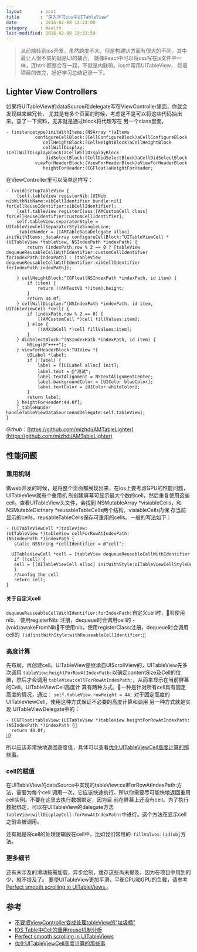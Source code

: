 ```yaml
---
layout       : post
title        : "深入学习ios中UITableView"
date         : 2016-02-08 14:24:00
category     : Wealth
last-modified: 2016-02-08 19:33:59
---
```


>从前端转到ios开发，虽然跨度不大，但是构建UI方面有很大的不同，其中最让人很不爽的就是UI的耦合，
就像React中可以将css写在js文件中一样，连html都整合在一起，不就是内联嘛。ios中常用UITableView，
趁着项目的做完，好好学习总结记录一下。

## Lighter View Controllers

如果将UITableView的dataSource和delegate写在ViewController里面，你就会发现越来越冗长，
尤其是有多个页面的时候，考虑是不是可以将这些代码抽出来。查了一下资料，无非就是通过block将代理写在
另一个class里面。

```
- (instancetype)initWithItems:(NSArray *)aItems
           configureCellBlock:(CellConfigureBlock)aCellConfigureBlock
              cellHeightBlock:(CellHeightBlock)aCellHeightBlock
              cellWillDisplay:(CellWillDisplayBlock)aCellWillDisplayBlock
               didSelectBlock:(CellDidSelectBlock)aCellDidSelectBlock
           viewForHeaderBlock:(ViewForHeaderBlock)aViewForHeaderBlock
              heightForHeader:(CGFloat)aHeightForHeader;
```

在ViewController里可以简单这样写：

```
- (void)setupTableView {
    [self.tableView registerNib:[UINib nibWithNibName:xibCellIdentifier bundle:nil] forCellReuseIdentifier:xibCellIdentifier];
    [self.tableView registerClass:[AMCustomCell class] forCellReuseIdentifier:customCellIdentifier];
    self.tableView.separatorStyle = UITableViewCellSeparatorStyleSingleLine;
    _tableHander = [[AMTableDataDelegate alloc] initWithItems:_dataArray configureCellBlock:^UITableViewCell *(UITableView *tableView, NSIndexPath *indexPath) {
        return (indexPath.row % 2 == 0 ? [tableView dequeueReusableCellWithIdentifier:customCellIdentifier forIndexPath:indexPath] : [tableView dequeueReusableCellWithIdentifier:xibCellIdentifier forIndexPath:indexPath]);

    } cellHeightBlock:^CGFloat(NSIndexPath *indexPath, id item) {
        if (item) {
            return ((AMTestVO *)item).height;
        }
        return 44.0f;
    } cellWillDisplay:^(NSIndexPath *indexPath, id item, UITableViewCell *cell) {
        if (indexPath.row % 2 == 0) {
            [(AMCustomCell *)cell fillValues:item];
        } else {
            [(AMXibCell *)cell fillValues:item];
        }
    } didSelectBlock:^(NSIndexPath *indexPath, id item) {
        NSLog(@"++++");
    } viewForHeaderBlock:^UIView *{
        UILabel *label;
        if (!label) {
            label = [[UILabel alloc] init];
            label.text = @"测试";
            label.textAlignment = NSTextAlignmentCenter;
            label.backgroundColor = [UIColor blueColor];
            label.textColor = [UIColor whiteColor];
        }
        return label;
    } heightForHeader:44.0f];
    [_tableHander handleTableViewDataSourceAndDelegate:self.tableView];
}
```

*Github*：[https://github.com/mizhdi/AMTableLighter](https://github.com/mizhdi/AMTableLighter)

## 性能问题

### 重用机制

做web开发的时候，是将整个页面都展现出来，在ios上要考虑GPU的性能问题，UITableView就有个重用机
制创建屏幕可显示最大个数的cell，然后重复使用这些cell。查看UITableView头文件，会找到
NSMutableArray \*visiableCells，和NSMutableDictnery   \*reusableTableCells两个结构。visiableCells内保
存当前显示的cells，reusableTableCells保存可重用的cells。一般的写法如下：

```
- (UITableViewCell *)tableView:(UITableView *)tableView cellForRowAtIndexPath:(NSIndexPath *)indexPath {  
   static NSString *cellIdentifier = @"cell";  
   UITableViewCell *cell = [tableView dequeueReusableCellWithIdentifier:cellIdentifier];  
   if (!cell) {  
   cell = [[UITableViewCell alloc] initWithStyle:UITableViewCellStyleDefault reuseIdentifier:cellIdentifier];  
   }  
   //config the cell  
   return cell;  
}
```

#### 关于自定义cell

`dequeueReuseableCellWithIdentifier:forIndexPath:`自定义cell时，若使用nib，
使用registerNib: 注册，dequeue时会调用cell的 -(void)awakeFromNib不使用nib，使用registerClass:注册，dequeue时会调用 cell的` (id)initWithStyle:withReuseableCellIdentifier:`

### 高度计算

先布局，再创建cell。UITableView是继承自UIScrollView的，UITableView先多次调用
`tableView:heightForRowAtIndexPath:`以确定contentSize及Cell的位置，然后才会调用
`tableView:cellForRowAtIndexPath:`，从而来显示在当前屏幕的Cell。UITableViewCell高度计
算有两种方式。一种是针对所有cell具有固定高度的情况，通过：
`self.tableView.rowHeight = 44;`
对于固定高度的UITableViewCell，使用这种方式保证不必要的高度计算和调用
另一种方式就是实现 UITableViewDelegate中的：

```
- (CGFloat)tableView:(UITableView *)tableView heightForRowAtIndexPath:(NSIndexPath *)indexPath {    
  return 44.0f;
}
```

所以应该非常快地返回高度值，具体可以查看[优化UITableViewCell高度计算的那些事](http://blog.sunnyxx.com/2015/05/17/cell-height-calculation/)。

### cell的赋值

在UITableView的dataSource中实现的tableView:cellForRowAtIndexPath:方法，需要为每个cell
调用一次，它应该快速执行。所以你需要尽可能快地返回重用cell实例。不要在这里去执行数据绑定，因为目
前在屏幕上还没有cell。为了执行数据绑定，可以在UITableView的delegate方法
`tableView:willDisplayCell:forRowAtIndexPath:`中进行。这个方法在显示cell之前会被调用。

还有就是将cell的处理逻辑放在cell中，比如我们常用的`-fillValues:(id)obj`方法。

### 更多细节

还有未涉及的滑动按需加载，异步绘制，缓存这些尚未提及，因为在项目中用到的少，就不提及了。
要使UITableView更加平滑，平衡CPU和GPU的负载，请参考[Perfect smooth scrolling in UITableViews ](http://southpeak.github.io/blog/2015/12/20/perfect-smooth-scrolling-in-uitableviews)。


## 参考
- [不要把ViewController变成处理tableView的"垃圾桶"](http://www.jianshu.com/p/1e53f09d0f21)
- [IOS Table中Cell的重用reuse机制分析](http://blog.csdn.net/omegayy/article/details/7356823)
- [Perfect smooth scrolling in UITableViews ](http://southpeak.github.io/blog/2015/12/20/perfect-smooth-scrolling-in-uitableviews)
- [优化UITableViewCell高度计算的那些事](http://blog.sunnyxx.com/2015/05/17/cell-height-calculation/)
